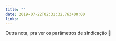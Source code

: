 ```yaml
---
title: ""
date: 2019-07-22T02:31:32.763+00:00
links:
---
```


Outra nota, pra ver os parâmetros de sindicação 👀
